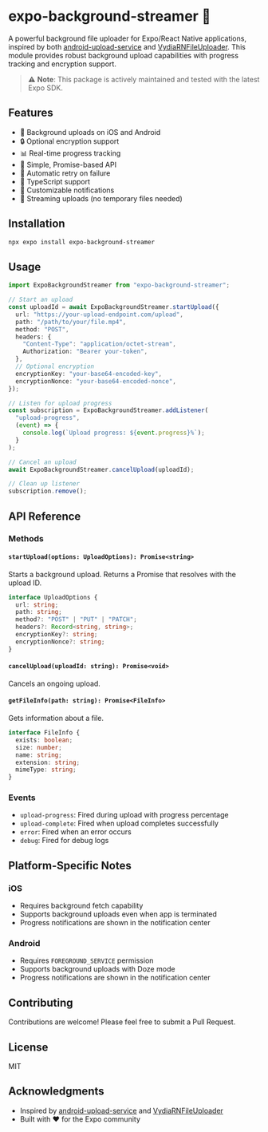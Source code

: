 # expo-background-streamer 🚀

A powerful background file uploader for Expo/React Native applications, inspired by both [android-upload-service](https://github.com/gotev/android-upload-service) and [VydiaRNFileUploader](https://github.com/Vydia/react-native-background-upload). This module provides robust background upload capabilities with progress tracking and encryption support.

> ⚠️ **Note**: This package is actively maintained and tested with the latest Expo SDK.

## Features

- 📱 Background uploads on iOS and Android
- 🔒 Optional encryption support
- 📊 Real-time progress tracking
- 🎯 Simple, Promise-based API
- 🔄 Automatic retry on failure
- 📝 TypeScript support
- 🎨 Customizable notifications
- 🚀 Streaming uploads (no temporary files needed)

## Installation

```bash
npx expo install expo-background-streamer
```

## Usage

```typescript
import ExpoBackgroundStreamer from "expo-background-streamer";

// Start an upload
const uploadId = await ExpoBackgroundStreamer.startUpload({
  url: "https://your-upload-endpoint.com/upload",
  path: "/path/to/your/file.mp4",
  method: "POST",
  headers: {
    "Content-Type": "application/octet-stream",
    Authorization: "Bearer your-token",
  },
  // Optional encryption
  encryptionKey: "your-base64-encoded-key",
  encryptionNonce: "your-base64-encoded-nonce",
});

// Listen for upload progress
const subscription = ExpoBackgroundStreamer.addListener(
  "upload-progress",
  (event) => {
    console.log(`Upload progress: ${event.progress}%`);
  }
);

// Cancel an upload
await ExpoBackgroundStreamer.cancelUpload(uploadId);

// Clean up listener
subscription.remove();
```

## API Reference

### Methods

#### `startUpload(options: UploadOptions): Promise<string>`

Starts a background upload. Returns a Promise that resolves with the upload ID.

```typescript
interface UploadOptions {
  url: string;
  path: string;
  method?: "POST" | "PUT" | "PATCH";
  headers?: Record<string, string>;
  encryptionKey?: string;
  encryptionNonce?: string;
}
```

#### `cancelUpload(uploadId: string): Promise<void>`

Cancels an ongoing upload.

#### `getFileInfo(path: string): Promise<FileInfo>`

Gets information about a file.

```typescript
interface FileInfo {
  exists: boolean;
  size: number;
  name: string;
  extension: string;
  mimeType: string;
}
```

### Events

- `upload-progress`: Fired during upload with progress percentage
- `upload-complete`: Fired when upload completes successfully
- `error`: Fired when an error occurs
- `debug`: Fired for debug logs

## Platform-Specific Notes

### iOS

- Requires background fetch capability
- Supports background uploads even when app is terminated
- Progress notifications are shown in the notification center

### Android

- Requires `FOREGROUND_SERVICE` permission
- Supports background uploads with Doze mode
- Progress notifications are shown in the notification center

## Contributing

Contributions are welcome! Please feel free to submit a Pull Request.

## License

MIT

## Acknowledgments

- Inspired by [android-upload-service](https://github.com/gotev/android-upload-service) and [VydiaRNFileUploader](https://github.com/Vydia/react-native-background-upload)
- Built with ❤️ for the Expo community
